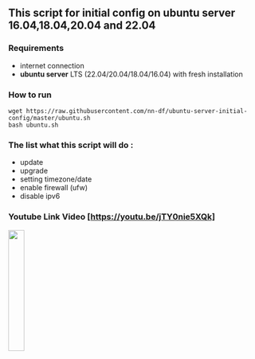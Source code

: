 ## This script for initial config on **ubuntu server** 16.04,18.04,20.04 and 22.04

### Requirements
- internet connection
- **ubuntu server** LTS (22.04/20.04/18.04/16.04) with fresh installation

### How to run
```
wget https://raw.githubusercontent.com/nn-df/ubuntu-server-initial-config/master/ubuntu.sh
bash ubuntu.sh
```

### The list what this script will do :
- update
- upgrade
- setting timezone/date
- enable firewall (ufw)
- disable ipv6


### Youtube Link Video [https://youtu.be/jTY0nie5XQk]
[<img src="https://img.youtube.com/vi/jTY0nie5XQk/0.jpg" width="25%">](https://www.youtube.com/watch?v=jTY0nie5XQk)
